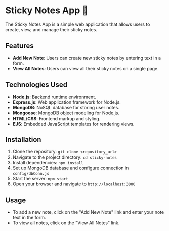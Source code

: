 # Sticky Notes App 📔

The Sticky Notes App is a simple web application that allows users to create, view, and manage their sticky notes.

## Features

- **Add New Note**: Users can create new sticky notes by entering text in a form.
- **View All Notes**: Users can view all their sticky notes on a single page.

## Technologies Used

- **Node.js**: Backend runtime environment.
- **Express.js**: Web application framework for Node.js.
- **MongoDB**: NoSQL database for storing user notes.
- **Mongoose**: MongoDB object modeling for Node.js.
- **HTML/CSS**: Frontend markup and styling.
- **EJS**: Embedded JavaScript templates for rendering views.

## Installation

1. Clone the repository: `git clone <repository_url>`
2. Navigate to the project directory: `cd sticky-notes`
3. Install dependencies: `npm install`
4. Set up MongoDB database and configure connection in `config/dbConn.js`
5. Start the server: `npm start`
6. Open your browser and navigate to `http://localhost:3000`

## Usage

- To add a new note, click on the "Add New Note" link and enter your note text in the form.
- To view all notes, click on the "View All Notes" link.
